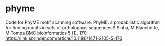 # phyme
Code for PhyME motif scanning software. 
PhyME: a probabilistic algorithm for finding motifs in sets of orthologous sequences
S Sinha, M Blanchette, M Tompa
BMC bioinformatics 5 (1), 170
https://link.springer.com/article/10.1186/1471-2105-5-170

